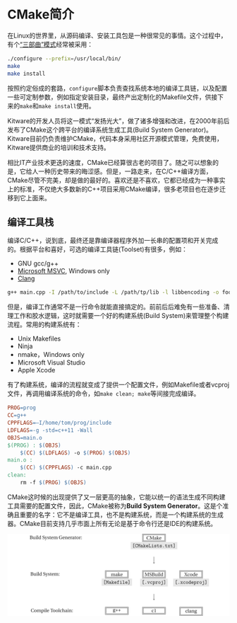 # CMake简介

在Linux的世界里，从源码编译、安装工具包是一种很常见的事情。这个过程中，有个[“三部曲”模式](https://thoughtbot.com/blog/the-magic-behind-configure-make-make-install)经常被采用：

```bash
./configure --prefix=/usr/local/bin/
make
make install
```

按照约定俗成的套路，`configure`脚本负责查找系统本地的编译工具链，以及配置一些可定制参数，例如指定安装目录，最终产出定制化的Makefile文件，供接下来的`make`和`make install`使用。

Kitware的开发人员将这一模式“发扬光大”，做了诸多增强和改进，在2000年前后发布了CMake这个跨平台的编译系统生成工具(Build System Generator)。Kitware目前仍负责维护CMake，代码本身采用社区开源模式管理，免费使用，Kitware提供商业的培训和技术支持。

相比IT产业技术更迭的速度，CMake已经算很古老的项目了。随之可以想象的是，它给人一种历史带来的晦涩感。但是，一路走来，在C/C++编译方面，CMake尽管不完美，却是做的最好的。喜欢还是不喜欢，它都已经成为一种事实上的标准，不仅绝大多数新的C++项目采用CMake编译，很多老项目也在逐步迁移到它上面来。

## 编译工具栈

编译C/C++，说到底，最终还是靠编译器程序外加一长串的配置项和开关完成的。根据平台和喜好，可选的编译工具链(Toolset)有很多，例如：
* GNU gcc/g++
* [Microsoft MSVC](https://docs.microsoft.com/en-us/cpp/build/reference/compiling-a-c-cpp-program?view=vs-2019), Windows only
* [Clang](https://clang.llvm.org/get_started.html)

```bash
g++ main.cpp -I /path/to/include -L /path/tp/lib -l libbencoding -o foo.exe -std=c++11
```

但是，编译工作通常不是一行命令就能直接搞定的。前前后后难免有一些准备、清理工作和胶水逻辑，这时就需要一个好的构建系统(Build System)来管理整个构建流程。常用的构建系统有：
* Unix Makefiles
* Ninja
* nmake，Windows only
* Microsoft Visual Studio
* Apple Xcode

有了构建系统，编译的流程就变成了提供一个配置文件，例如Makefile或者vcproj文件，再调用编译系统的命令，如`make clean; make`等间接完成编译。

```makefile
PROG=prog
CC=g++
CPPFLAGS=–I/home/tom/prog/include
LDFLAGS=-g -std=c++11 -Wall
OBJS=main.o
$(PROG) : $(OBJS)
    $(CC) $(LDFLAGS) -o $(PROG) $(OBJS)
main.o :
    $(CC) $(CPPFLAGS) -c main.cpp
clean:
    rm -f $(PROG) $(OBJS)
```

CMake这时候的出现提供了又一层更高的抽象，它能以统一的语法生成不同构建工具需要的配置文件，因此，CMake被称为**Build System Generator**。这是个准确且重要的名字：它不是编译工具，也不是构建系统，而是一个构建系统的生成器。CMake目前支持几乎市面上所有无论是基于命令行还是IDE的构建系统。

![Stack of Build Tools](cmake_stack.png)

